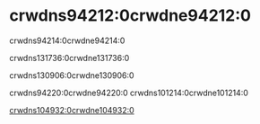 # crwdns94212:0crwdne94212:0

<p class="description">crwdns94214:0crwdne94214:0</p>

crwdns131736:0crwdne131736:0

crwdns130906:0crwdne130906:0

crwdns94220:0crwdne94220:0 crwdns101214:0crwdne101214:0

[crwdns104932:0crwdne104932:0](crwdns104930:0crwdne104930:0)